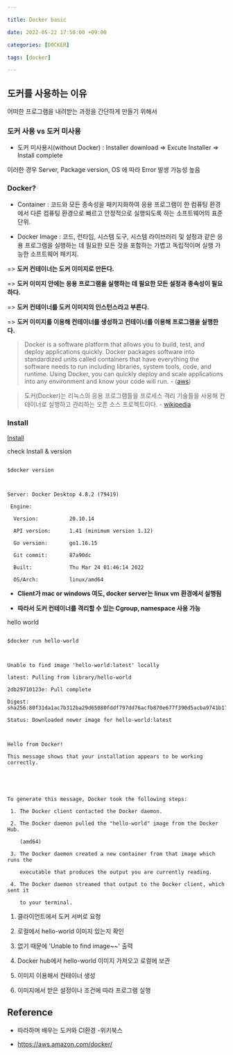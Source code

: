 ```yaml
---

title: Docker basic

date: 2022-05-22 17:50:00 +09:00

categories: [DOCKER]

tags: [docker]

---
```


## 도커를 사용하는 이유

어떠한 프로그램을 내려받는 과정을 간단하게 만들기 위해서



### 도커 사용 vs 도커 미사용

- 도커 미사용시(without Docker) : Installer download => Excute Installer => Install complete



이러한 경우 Server, Package version, OS 에 따라 Error 발생 가능성 높음



### Docker?

- Container : 코드와 모든 종속성을 패키지화하여 응용 프로그램이 한 컴퓨팅 환경에서 다른 컴퓨팅 환경으로 빠르고 안정적으로 실행되도록 하는 소프트웨어의 표준 단위.



- Docker Image : 코드, 런타임, 시스템 도구, 시스템 라이브러리 및 설정과 같은 응용 프로그램을 실행하는 데 필요한 모든 것을 포함하는 가볍고 독립적이며 실행 가능한 소프트웨어 패키지.



=> **도커 컨테이너는 도커 이미지로 만든다.**   

=> **도커 이미지 안에는 응용 프로그램을 실행하는 데 필요한 모든 설정과 종속성이 필요하다.**   

=> **도커 컨테이너를 도커 이미지의 인스턴스라고 부른다.**   

=> **도커 이미지를 이용해 컨테이너를 생성하고 컨테이너를 이용해 프로그램을 실행한다.**   



> Docker is a software platform that allows you to build, test, and deploy applications quickly. Docker packages software into standardized units called containers that have everything the software needs to run including libraries, system tools, code, and runtime. Using Docker, you can quickly deploy and scale applications into any environment and know your code will run. - ([aws](https://aws.amazon.com/docker/?nc1=h_ls))



> 도커(Docker)는 리눅스의 응용 프로그램들을 프로세스 격리 기술들을 사용해 컨테이너로 실행하고 관리하는 오픈 소스 프로젝트이다. - [wikipedia](https://ko.wikipedia.org/wiki/%EB%8F%84%EC%BB%A4_(%EC%86%8C%ED%94%84%ED%8A%B8%EC%9B%A8%EC%96%B4))



### Install

[Install](https://www.docker.com/get-started/)



check Install & version

`````

$docker version



Server: Docker Desktop 4.8.2 (79419)

 Engine:

  Version:          20.10.14

  API version:      1.41 (minimum version 1.12)

  Go version:       go1.16.15

  Git commit:       87a90dc

  Built:            Thu Mar 24 01:46:14 2022

  OS/Arch:          linux/amd64

`````



- **Client가 mac or windows 여도, docker server는 linux vm 환경에서 실행됨**

- **따라서 도커 컨테이너를 격리할 수 있는 Cgroup, namespace 사용 가능**





hello world

`````

$docker run hello-world



Unable to find image 'hello-world:latest' locally

latest: Pulling from library/hello-world

2db29710123e: Pull complete

Digest: sha256:80f31da1ac7b312ba29d65080fddf797dd76acfb870e677f390d5acba9741b17

Status: Downloaded newer image for hello-world:latest



Hello from Docker!

This message shows that your installation appears to be working correctly.





To generate this message, Docker took the following steps:

 1. The Docker client contacted the Docker daemon.

 2. The Docker daemon pulled the "hello-world" image from the Docker Hub.

    (amd64)

 3. The Docker daemon created a new container from that image which runs the

    executable that produces the output you are currently reading.

 4. The Docker daemon streamed that output to the Docker client, which sent it

    to your terminal.

`````

1. 클라이언트에서 도커 서버로 요청

2. 로컬에서 hello-world 이미지 있는지 확인

3. 없기 때문에 'Unable to find image~~' 출력

4. Docker hub에서 hello-world 이미지 가져오고 로컬에 보관

5. 이미지 이용해서 컨테이너 생성

6. 이미지에서 받은 설정이나 조건에 따라 프로그램 실행



## Reference

- 따라하며 배우는 도커와 CI환경 -위키북스

- https://aws.amazon.com/docker/























